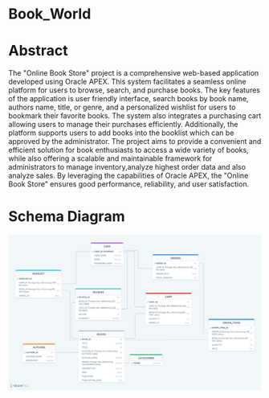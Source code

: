 # Book_World
# Abstract
The "Online Book Store" project is a comprehensive web-based application developed using Oracle APEX. This system facilitates a seamless online platform for users to browse, search, and purchase books. The key features of the application is user friendly interface, search books by book name, authors name, title, or genre, and a personalized wishlist for users to bookmark their favorite books. The system also integrates  a purchasing cart allowing users to manage their purchases efficiently. Additionally, the platform supports users to add books into the booklist which can be approved by the administrator. The project aims to provide a convenient and efficient solution for book enthusiasts to access a wide variety of books, while also offering a scalable and maintainable framework for administrators to manage inventory,analyze highest order data and also analyze sales. By leveraging the capabilities of Oracle APEX, the "Online Book Store" ensures good performance, reliability, and user satisfaction.
# Schema Diagram
<img src = "schema.png">

